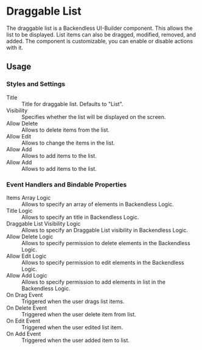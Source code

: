 # Draggable List

The draggable list is a Backendless UI-Builder component. This allows the list to be displayed. List items can also be
dragged, modified, removed, and added. The component is customizable, you can enable or disable actions with it.

## Usage

### Styles and Settings

<dl>
<dt>Title</dt>
<dd>Title for draggable list. Defaults to "List".</dd>
<dt>Visibility</dt>
<dd>Specifies whether the list will be displayed on the screen.</dd>
<dt>Allow Delete</dt>
<dd>Allows to delete items from the list.</dd>
<dt>Allow Edit</dt>
<dd>Allows to change the items in the list.</dd>
<dt>Allow Add</dt>
<dd>Allows to add items to the list.</dd>
<dt>Allow Add</dt>
<dd>Allows to add items to the list.</dd>
</dl>

### Event Handlers and Bindable Properties

<dl>
<dt>Items Array Logic</dt>
<dd>Allows to specify an array of elements in Backendless Logic.</dd>
<dt>Title Logic</dt>
<dd>Allows to specify an title in Backendless Logic.</dd>
<dt>Draggable List Visibility Logic</dt>
<dd>Allows to specify an Draggable List visibility in Backendless Logic.</dd>
<dt>Allow Delete Logic</dt>
<dd>Allows to specify permission to delete elements in the Backendless Logic.</dd>
<dt>Allow Edit Logic</dt>
<dd>Allows to specify permission to edit elements in the Backendless Logic.</dd>
<dt>Allow Add Logic</dt>
<dd>Allows to specify permission to add elements in list in the Backendless Logic.</dd>
<dt>On Drag Event</dt>
<dd>Triggered when the user drags list items.</dd>
<dt>On Delete Event</dt>
<dd>Triggered when the user delete item from list.</dd>
<dt>On Edit Event</dt>
<dd>Triggered when the user edited list item.</dd>
<dt>On Add Event</dt>
<dd>Triggered when the user added item to list.</dd>
</dl>
